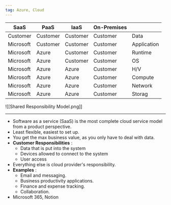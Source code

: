 ```yaml
---
tag: Azure, Cloud
---
```


|SaaS|PaaS|IaaS|On-Premises||
|---|---|---|---|---|
|Customer|Customer|Customer|Customer|Data|
|Microsoft|Customer|Customer|Customer|Application|
|Microsoft|Azure|Customer|Customer|Runtime|
|Microsoft|Azure|Customer|Customer|OS|
|Microsoft|Azure|Azure|Customer|H/V|
|Microsoft|Azure|Azure|Customer|Compute|
|Microsoft|Azure|Azure|Customer|Network|
|Microsoft|Azure|Azure|Customer|Storag|

![[Shared Responsibility Model.png]]

---

- Software as a service (SaaS) is the most complete cloud service model from a product perspective.
- Least flexible, easiest to set up.
- You get the max business value, as you only have to deal with data.
- **Customer Responsibilities** :
    - Data that is put into the system
    - Devices allowed to connect to the system
    - User access
- Everything else is cloud provider's responsibility.
- **Examples** :
    - Email and messaging.
    - Business productivity applications.
    - Finance and expense tracking.
    - Collaboration.
- Microsoft 365, Notion